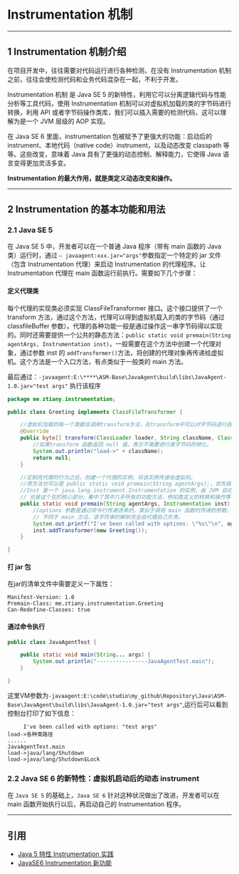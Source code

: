 # Instrumentation 机制

---
## 1 Instrumentation 机制介绍

在项目开发中，往往需要对代码运行进行各种检测，在没有 Instrumentation 机制之前，往往会使检测代码和业务代码混杂在一起，不利于开发。

Instrumentation 机制 是 Java SE 5 的新特性，利用它可以分离逻辑代码与性能分析等工具代码，使用 Instrumentation 机制可以对虚拟机加载的类的字节码进行转换，利用 API 或者字节码操作类库，我们可以插入需要的检测代码，这可以理解为是一个 JVM 层级的 AOP 实现。

在 Java SE 6 里面，instrumentation 包被赋予了更强大的功能：启动后的 instrument、本地代码（native code）instrument，以及动态改变 classpath 等等。这些改变，意味着 Java 具有了更强的动态控制、解释能力，它使得 Java 语言变得更加灵活多变。

**Instrumentation 的最大作用，就是类定义动态改变和操作。**

---
## 2 Instrumentation 的基本功能和用法

### 2.1 Java SE 5

在 Java SE 5 中，开发者可以在一个普通 Java 程序（带有 main 函数的 Java 类）运行时，通过 `– javaagent:xxx.jar="args"`参数指定一个特定的 jar 文件（包含 Instrumentation 代理）来启动 Instrumentation 的代理程序。让 Instrumentation 代理在 main 函数运行前执行。需要如下几个步骤：

#### 定义代理类

每个代理的实现类必须实现 ClassFileTransformer 接口。这个接口提供了一个 transform 方法，通过这个方法，代理可以得到虚拟机载入的类的字节码（通过 classfileBuffer 参数）。代理的各种功能一般是通过操作这一串字节码得以实现的。同时还需要提供一个公共的静态方法：`public static void premain(String agentArgs, Instrumentation inst)`，一般需要在这个方法中创建一个代理对象，通过参数 inst 的 `addTransformer()`方法，将创建的代理对象再传递给虚拟机。这个方法是一个入口方法，有点类似于一般类的 main 方法。

最后通过：`-javaagent:E:\****\ASM-Base\JavaAgent\build\libs\JavaAgent-1.0.jar="test args"` 执行该程序

```java
package me.ztiany.instrumentation;

public class Greeting implements ClassFileTransformer {

    //虚拟机加载的每一个类都会调用transform方法，在transform中可以对字节码进行自定义的转换
    @Override
    public byte[] transform(ClassLoader loader, String className, Class<?> classBeingRedefined, ProtectionDomain protectionDomain, byte[] classfileBuffer) throws IllegalClassFormatException {
        //如果transform 函数返回 null 值，表示不需要进行类字节码的转化。
        System.out.println("load->" + className);
        return null;
    }

    //定制完代理的行为之后，创建一个代理的实例，将该实例传递给虚拟机。
    //改方法也可以是 public static void premain(String agentArgs);，优先级比下面低
    //Inst 是一个 java.lang.instrument.Instrumentation 的实例，由 JVM 自动传入。java.lang.instrument.Instrumentation 是 instrument 包中定义的一个接口，
    // 也是这个包的核心部分，集中了其中几乎所有的功能方法，例如类定义的转换和操作等等。
    public static void premain(String agentArgs, Instrumentation inst) {
        //options 参数是通过命令行传递进来的，类似于调用 main 函数时传递的参数。被传递进来的命令行参数是一个完整的字符串，
        // 不同于 main 方法，该字符串的解析完全由代理自己负责。
        System.out.printf("I've been called with options: \"%s\"\n", agentArgs);
        inst.addTransformer(new Greeting());
    }

}
```

#### 打 jar 包

在jar的清单文件中需要定义一下属性：

```
Manifest-Version: 1.0
Premain-Class: me.ztiany.instrumentation.Greeting
Can-Redefine-Classes: true
```

#### 通过命令执行

```java
public class JavaAgentTest {

    public static void main(String... args) {
        System.out.println("----------------JavaAgentTest.main");
    }

}
```

这里VM参数为`-javaagent:E:\code\studio\my_github\Repository\Java\ASM-Base\JavaAgent\build\libs\JavaAgent-1.0.jar="test args"`,运行后可以看到控制台打印了如下信息：

```
     I've been called with options: "test args"
load->各种类路径
......
JavaAgentTest.main
load->java/lang/Shutdown
load->java/lang/Shutdown$Lock
```

### 2.2 Java SE 6 的新特性：虚拟机启动后的动态 instrument

在 `Java SE 5` 的基础上，`Java SE 6` 针对这种状况做出了改进，开发者可以在 main 函数开始执行以后，再启动自己的 Instrumentation 程序。

---
## 引用

- [Java 5 特性 Instrumentation 实践](https://www.ibm.com/developerworks/cn/java/j-lo-instrumentation/)
- [JavaSE6 Instrumentation 新功能](https://www.ibm.com/developerworks/cn/java/j-lo-jse61/index.html)




